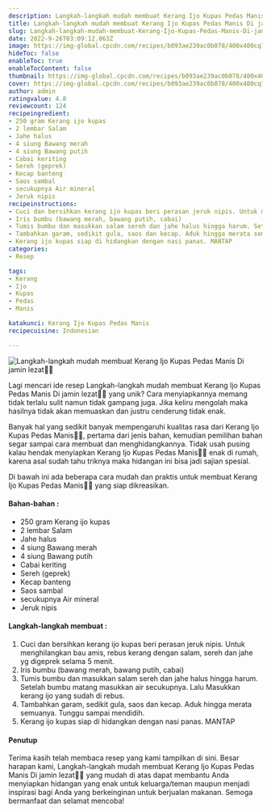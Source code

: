 ```yaml
---
description: Langkah-langkah mudah membuat Kerang Ijo Kupas Pedas Manis Di jamin lezat"
title: Langkah-langkah mudah membuat Kerang Ijo Kupas Pedas Manis Di jamin lezat
slug: Langkah-langkah-mudah-membuat-Kerang-Ijo-Kupas-Pedas-Manis-Di-jamin-lezat
date: 2022-9-26T03:09:12.063Z
image: https://img-global.cpcdn.com/recipes/b093ae239ac0b078/400x400cq70/photo.jpg
hideToc: false
enableToc: true
enableTocContent: false
thumbnail: https://img-global.cpcdn.com/recipes/b093ae239ac0b078/400x400cq70/photo.jpg
cover: https://img-global.cpcdn.com/recipes/b093ae239ac0b078/400x400cq70/photo.jpg
author: admin
ratingvalue: 4.8
reviewcount: 124
recipeingredient:
- 250 gram Kerang ijo kupas
- 2 lembar Salam
- Jahe halus
- 4 siung Bawang merah
- 4 siung Bawang putih
- Cabai keriting
- Sereh (geprek)
- Kecap banteng
- Saos sambal
- secukupnya Air mineral
- Jeruk nipis
recipeinstructions:
- Cuci dan bersihkan kerang ijo kupas beri perasan jeruk nipis. Untuk menghilangkan bau amis, rebus kerang dengan salam, sereh dan jahe yg digeprek selama 5 menit.
- Iris bumbu (bawang merah, bawang putih, cabai)
- Tumis bumbu dan masukkan salam sereh dan jahe halus hingga harum. Setelah bumbu matang masukkan air secukupnya. Lalu Masukkan kerang ijo yang sudah di rebus.
- Tambahkan garam, sedikit gula, saos dan kecap. Aduk hingga merata semuanya. Tunggu sampai mendidih.
- Kerang ijo kupas siap di hidangkan dengan nasi panas. MANTAP
categories:
- Resep

tags:
- Kerang
- Ijo
- Kupas
- Pedas
- Manis

katakunci: Kerang Ijo Kupas Pedas Manis
recipecuisine: Indonesian

---
```


![Langkah-langkah mudah membuat Kerang Ijo Kupas Pedas Manis Di jamin lezat👩‍🍳](https://img-global.cpcdn.com/recipes/b093ae239ac0b078/400x400cq70/photo.jpg)

Lagi mencari ide resep Langkah-langkah mudah membuat Kerang Ijo Kupas Pedas Manis Di jamin lezat👩‍🍳 yang unik? Cara menyiapkannya memang tidak terlalu sulit namun tidak gampang juga. Jika keliru mengolah maka hasilnya tidak akan memuaskan dan justru cenderung tidak enak.

Banyak hal yang sedikit banyak mempengaruhi kualitas rasa dari Kerang Ijo Kupas Pedas Manis👩‍🍳, pertama dari jenis bahan, kemudian pemilihan bahan segar sampai cara membuat dan menghidangkannya. Tidak usah pusing kalau hendak menyiapkan Kerang Ijo Kupas Pedas Manis👩‍🍳 enak di rumah, karena asal sudah tahu triknya maka hidangan ini bisa jadi sajian spesial.

Di bawah ini ada beberapa cara mudah dan praktis untuk membuat Kerang Ijo Kupas Pedas Manis👩‍🍳 yang siap dikreasikan.

<!--inarticleads1-->

#### Bahan-bahan :

- 250 gram Kerang ijo kupas
- 2 lembar Salam
- Jahe halus
- 4 siung Bawang merah
- 4 siung Bawang putih
- Cabai keriting
- Sereh (geprek)
- Kecap banteng
- Saos sambal
- secukupnya Air mineral
- Jeruk nipis

<!--inarticleads2-->

#### Langkah-langkah membuat :

1. Cuci dan bersihkan kerang ijo kupas beri perasan jeruk nipis. Untuk menghilangkan bau amis, rebus kerang dengan salam, sereh dan jahe yg digeprek selama 5 menit.
1. Iris bumbu (bawang merah, bawang putih, cabai)
1. Tumis bumbu dan masukkan salam sereh dan jahe halus hingga harum. Setelah bumbu matang masukkan air secukupnya. Lalu Masukkan kerang ijo yang sudah di rebus.
1. Tambahkan garam, sedikit gula, saos dan kecap. Aduk hingga merata semuanya. Tunggu sampai mendidih.
1. Kerang ijo kupas siap di hidangkan dengan nasi panas. MANTAP

#### Penutup

Terima kasih telah membaca resep yang kami tampilkan di sini. Besar harapan kami, Langkah-langkah mudah membuat Kerang Ijo Kupas Pedas Manis Di jamin lezat👩‍🍳 yang mudah di atas dapat membantu Anda menyiapkan hidangan yang enak untuk keluarga/teman maupun menjadi inspirasi bagi Anda yang berkeinginan untuk berjualan makanan. Semoga bermanfaat dan selamat mencoba!